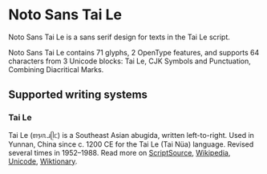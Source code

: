 
# Noto Sans Tai Le

Noto Sans Tai Le is a sans serif design for texts in the Tai Le script. 

Noto Sans Tai Le contains 71 glyphs, 2 OpenType features, and supports 64 characters from 3 Unicode blocks: Tai Le, CJK Symbols and Punctuation, Combining Diacritical Marks.


## Supported writing systems


### Tai Le

Tai Le (ᥖᥭᥰᥘᥫᥴ) is a Southeast Asian abugida, written left-to-right. Used in Yunnan, China since c. 1200 CE for the Tai Le (Tai Nüa) language. Revised several times in 1952–1988. Read more on [ScriptSource](https://scriptsource.org/scr/Tale), [Wikipedia](https://en.wikipedia.org/wiki/ISO_15924:Tale), [Unicode](https://www.unicode.org/versions/Unicode13.0.0/ch16.pdf#G32903), [Wiktionary](https://en.wiktionary.org/wiki/Category:Tai_N%C3%BCa_script).

